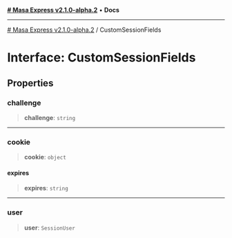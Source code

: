[**# Masa Express v2.1.0-alpha.2**](../README.md) • **Docs**

***

[# Masa Express v2.1.0-alpha.2](../globals.md) / CustomSessionFields

# Interface: CustomSessionFields

## Properties

### challenge

> **challenge**: `string`

***

### cookie

> **cookie**: `object`

#### expires

> **expires**: `string`

***

### user

> **user**: `SessionUser`
